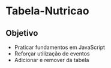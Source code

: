 # Tabela-Nutricao

<h2> Objetivo </h2>

 - Praticar fundamentos em JavaScript
 - Reforçar utilização de eventos
 - Adicionar e remover da tabela
